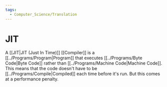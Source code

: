 ```yaml
---
tags:
  - Computer_Science/Translation
---
```

# JIT
A [[JIT|JIT (Just In Time)]] [[Compiler]] is a [[../Programs/Program|Program]] that executes [[../Programs/Byte Code|Byte Code]] rather than [[../Programs/Machine Code|Machine Code]]. This means that the code doesn't have to be [[../Programs/Compile|Compiled]] each time before it's run. But this comes at a performance penalty.